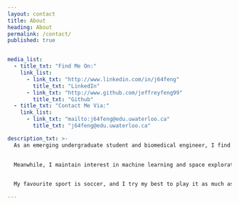 ```yaml
---
layout: contact
title: About 
heading: About
permalink: /contact/
published: true


media_list:
  - title_txt: "Find Me On:"
    link_list:
      - link_txt: "http://www.linkedin.com/in/j64feng"
        title_txt: "LinkedIn"
      - link_txt: "http://www.github.com/jeffreyfeng99"
        title_txt: "Github"
  - title_txt: "Contact Me Via:"
    link_list:
      - link_txt: "mailto:j64feng@edu.uwaterloo.ca"
        title_txt: "j64feng@edu.uwaterloo.ca"

description_txt: >-
  As an emerging undergraduate student and biomedical engineer, I find myself discovering interest in many different fields. One of my current interests involves medical imaging, as I study ahead on Pattern Recognition and Imaging Analysis in hopes of attaining a relevant future co-op position.
  

  Meanwhile, I maintain interest in machine learning and space exploration. In my freetime, I can be found experimenting on Leetcode, exploring endless tutorials from deep learning to React, practicing guitar, attempting to improve my SolidWorks skills, exploring both website and game development.
  

  My favourite sport is soccer, and I try my best to play it as much as I can (or at least exercise on a regular basis). After all for someone who is pursing a path deeply entwined in healthcare, it would be rather hypocritical to dismiss the requirements of my own health.

---
```







